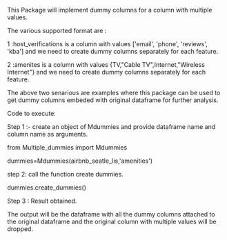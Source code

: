 

This Package will implement dummy columns for a column with multiple values.

The various supported format are :

1 :host_verifications is a column with values  ['email', 'phone', 'reviews', 'kba'] and we need to create dummy columns separately for each feature.

2 :amenites is  a column with values {TV,"Cable TV",Internet,"Wireless Internet"} and we need to create dummy columns separately for each feature.

The above two senarious are examples where this package can be used to get dummy columns embeded with original dataframe for further analysis.

Code to execute:

Step 1 :- create an object of Mdummies and provide dataframe name and column name as arguments.

from Multiple_dummies import Mdummies

dummies=Mdummies(airbnb_seatle_lis,'amenities')

step 2: call the function create dummies.

dummies.create_dummies()

Step 3 : Result obtained.

The output will be the dataframe with all the dummy columns attached to the original dataframe and the original column with multiple values will be dropped.